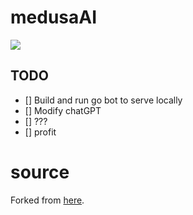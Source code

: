 # medusaAI

![](https://encrypted-tbn0.gstatic.com/images?q=tbn:ANd9GcQli9RKLMR_nRZtNxAiGvhKe-P6s89Zo7iQCjIS5JOFNw&s)

## TODO
* [] Build and run go bot to serve locally
* [] Modify chatGPT 
* [] ???
* [] profit

# source

Forked from [here](https://github.com/m1guelpf/chatgpt-discord).
